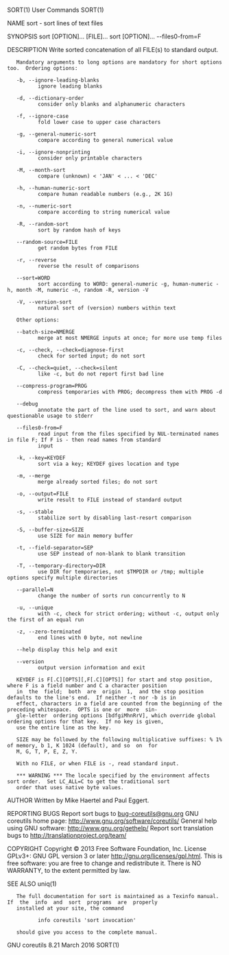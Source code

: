 SORT(1)                                                 User Commands                                                SORT(1)



NAME
       sort - sort lines of text files

SYNOPSIS
       sort [OPTION]... [FILE]...
       sort [OPTION]... --files0-from=F

DESCRIPTION
       Write sorted concatenation of all FILE(s) to standard output.

       Mandatory arguments to long options are mandatory for short options too.  Ordering options:

       -b, --ignore-leading-blanks
              ignore leading blanks

       -d, --dictionary-order
              consider only blanks and alphanumeric characters

       -f, --ignore-case
              fold lower case to upper case characters

       -g, --general-numeric-sort
              compare according to general numerical value

       -i, --ignore-nonprinting
              consider only printable characters

       -M, --month-sort
              compare (unknown) < 'JAN' < ... < 'DEC'

       -h, --human-numeric-sort
              compare human readable numbers (e.g., 2K 1G)

       -n, --numeric-sort
              compare according to string numerical value

       -R, --random-sort
              sort by random hash of keys

       --random-source=FILE
              get random bytes from FILE

       -r, --reverse
              reverse the result of comparisons

       --sort=WORD
              sort according to WORD: general-numeric -g, human-numeric -h, month -M, numeric -n, random -R, version -V

       -V, --version-sort
              natural sort of (version) numbers within text

       Other options:

       --batch-size=NMERGE
              merge at most NMERGE inputs at once; for more use temp files

       -c, --check, --check=diagnose-first
              check for sorted input; do not sort

       -C, --check=quiet, --check=silent
              like -c, but do not report first bad line

       --compress-program=PROG
              compress temporaries with PROG; decompress them with PROG -d

       --debug
              annotate the part of the line used to sort, and warn about questionable usage to stderr

       --files0-from=F
              read input from the files specified by NUL-terminated names in file F; If F is - then read names from standard
              input

       -k, --key=KEYDEF
              sort via a key; KEYDEF gives location and type

       -m, --merge
              merge already sorted files; do not sort

       -o, --output=FILE
              write result to FILE instead of standard output

       -s, --stable
              stabilize sort by disabling last-resort comparison

       -S, --buffer-size=SIZE
              use SIZE for main memory buffer

       -t, --field-separator=SEP
              use SEP instead of non-blank to blank transition

       -T, --temporary-directory=DIR
              use DIR for temporaries, not $TMPDIR or /tmp; multiple options specify multiple directories

       --parallel=N
              change the number of sorts run concurrently to N

       -u, --unique
              with -c, check for strict ordering; without -c, output only the first of an equal run

       -z, --zero-terminated
              end lines with 0 byte, not newline

       --help display this help and exit

       --version
              output version information and exit

       KEYDEF is F[.C][OPTS][,F[.C][OPTS]] for start and stop position, where F is a field number and C a character position
       in  the  field;  both  are  origin  1,  and the stop position defaults to the line's end.  If neither -t nor -b is in
       effect, characters in a field are counted from the beginning of the preceding whitespace.  OPTS is one or  more  sin‐
       gle-letter  ordering options [bdfgiMhnRrV], which override global ordering options for that key.  If no key is given,
       use the entire line as the key.

       SIZE may be followed by the following multiplicative suffixes: % 1% of memory, b 1, K 1024 (default), and so  on  for
       M, G, T, P, E, Z, Y.

       With no FILE, or when FILE is -, read standard input.

       *** WARNING *** The locale specified by the environment affects sort order.  Set LC_ALL=C to get the traditional sort
       order that uses native byte values.

AUTHOR
       Written by Mike Haertel and Paul Eggert.

REPORTING BUGS
       Report sort bugs to bug-coreutils@gnu.org
       GNU coreutils home page: <http://www.gnu.org/software/coreutils/>
       General help using GNU software: <http://www.gnu.org/gethelp/>
       Report sort translation bugs to <http://translationproject.org/team/>

COPYRIGHT
       Copyright  ©  2013   Free   Software   Foundation,   Inc.    License   GPLv3+:   GNU   GPL   version   3   or   later
       <http://gnu.org/licenses/gpl.html>.
       This  is free software: you are free to change and redistribute it.  There is NO WARRANTY, to the extent permitted by
       law.

SEE ALSO
       uniq(1)

       The full documentation for sort is maintained as a Texinfo manual.  If  the  info  and  sort  programs  are  properly
       installed at your site, the command

              info coreutils 'sort invocation'

       should give you access to the complete manual.



GNU coreutils 8.21                                       March 2016                                                  SORT(1)
